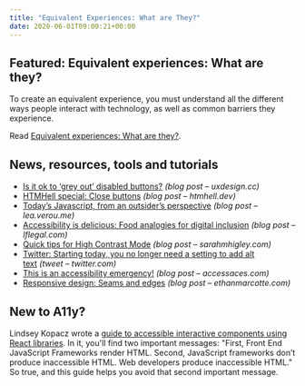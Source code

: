 ```yaml
---
title: "Equivalent Experiences: What are They?"
date: 2020-06-01T09:00:21+00:00
---
```


## Featured: Equivalent experiences: What are they?

To create an equivalent experience, you must understand all the different ways people interact with technology, as well as common barriers they experience.

Read [Equivalent experiences: What are they?](https://www.smashingmagazine.com/2020/05/equivalent-experiences-part1/).

## News, resources, tools and tutorials

* [Is it ok to ‘grey out’ disabled buttons?](https://uxdesign.cc/is-it-ok-to-grey-out-disabled-buttons-8afa74a0fae) _(blog post – uxdesign.cc)_
* [HTMHell special: Close buttons](https://www.htmhell.dev/20-close-buttons/) _(blog post – htmhell.dev)_
* [Today’s Javascript, from an outsider’s perspective](http://lea.verou.me/2020/05/todays-javascript-from-an-outsiders-perspective/) _(blog post – lea.verou.me)_
* [Accessibility is delicious: Food analogies for digital inclusion](https://www.lflegal.com/2020/05/accessibility-is-delicious/) _(blog post – lflegal.com)_
* [Quick tips for High Contrast Mode](https://sarahmhigley.com/writing/whcm-quick-tips/) _(blog post – sarahmhigley.com)_
* [Twitter: Starting today, you no longer need a setting to add alt text](https://twitter.com/TwitterA11y/status/1265689579371323392) _(tweet – twitter.com)_
* [This is an accessibility emergency!](http://accessaces.com/2020/05/21/this-is-an-accessibility-emergency/) _(blog post – accessaces.com)_
* [Responsive design: Seams and edges](https://ethanmarcotte.com/wrote/responsive-design-seams-edges/) _(blog post – ethanmarcotte.com)_

## New to A11y?

Lindsey Kopacz wrote a [guide to accessible interactive components using React libraries](https://www.a11ywithlindsey.com/blog/accessible-interactive-components-react). In it, you'll find two important messages: "First, Front End JavaScript Frameworks render HTML. Second, JavaScript frameworks don’t produce inaccessible HTML. Web developers produce inaccessible HTML." So true, and this guide helps you avoid that second important message.